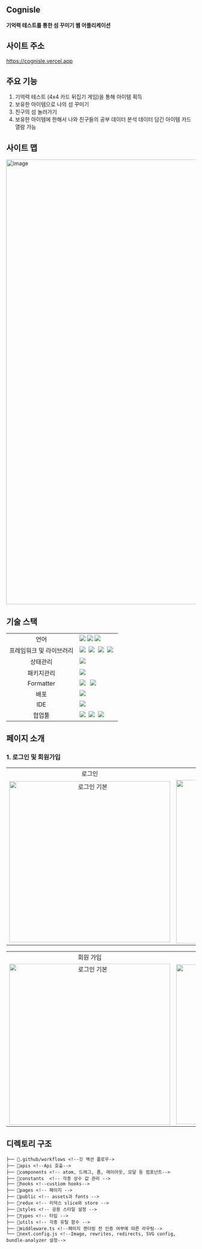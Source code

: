## Cognisle
**기억력 테스트를 통한 섬 꾸미기 웹 어플리케이션**

## 사이트 주소
https://cognisle.vercel.app

## 주요 기능
1. 기억력 테스트 (4x4 카드 뒤집기 게임)을 통해 아이템 획득
2. 보유한 아이템으로 나의 섬 꾸미기
3. 친구의 섬 놀러가기
4. 보유한 아이템에 한해서 나와 친구들의 공부 데이터 분석 데이터 담긴 아이템 카드 열람 가능

## 사이트 맵
<img width="1182" alt="image" src="https://github.com/JangAyeon/Cognisle/assets/67853616/1476970c-51bd-430c-ba61-6bdce494b959">


## 기술 스택

<table>
<tr>
 <td align="center">언어</td>
 <td>
  <img src="https://img.shields.io/badge/HTML5-E34F26?style=for-the-badge&logo=HTML5&logoColor=ffffff"/>
  <img src="https://img.shields.io/badge/CSS3-1572B6?style=for-the-badge&logo=CSS3&logoColor=ffffff"/>
  <img src="https://img.shields.io/badge/TypeScript-3178c6?style=for-the-badge&logo=Typescript&logoColor=ffffff"/>
 </td>
</tr>

<tr>
 <td align="center">프레임워크 및 라이브러리</td>
 <td>
  <img src="https://img.shields.io/badge/Nextjs-000000?style=for-the-badge&logo=nextdotjs&logoColor=ffffff"/>&nbsp
  <img src="https://img.shields.io/badge/Supabase-3FCF8E?style=for-the-badge&logo=supabase&logoColor=ffffff"/>&nbsp
  <img src="https://img.shields.io/badge/Emotion-DB7093?style=for-the-badge&logo=styledcomponents&logoColor=ffffff"/>&nbsp
  <img src="https://img.shields.io/badge/Axios-8DD6F9?style=for-the-badge"/>&nbsp </td>
</tr>
<tr>
 <td align="center">상태관리</td>
 <td>
  <img src="https://img.shields.io/badge/Redux Tool Kit-764ABC?style=for-the-badge&logo=redux&logoColor=white">&nbsp
 </td>
</tr>
<tr>
 <td align="center">패키지관리</td>
 <td>
    <img src="https://img.shields.io/badge/NPM-2C8EBB?style=for-the-badge&logo=npm&logoColor=white"/>&nbsp
  </td>
</tr>
<tr>
 <td align="center">Formatter</td>
 <td>
  <img src="https://img.shields.io/badge/ESLint-4B32C3?style=for-the-badge&logo=ESLint&logoColor=ffffff"/> &nbsp
  <img src="https://img.shields.io/badge/Prettier-F7B93E?style=for-the-badge&logo=Prettier&logoColor=ffffff"/>&nbsp
</tr>
<tr>
 <td align="center">배포</td>
 <td><img src="https://img.shields.io/badge/Vercel-000000?style=for-the-badge&logo=000000&logoColor=white"/>&nbsp </td>
</tr>
<tr>
 <td align="center">IDE</td>
 <td>
    <img src="https://img.shields.io/badge/VisualStudioCode-007ACC?style=for-the-badge&logo=Visual%20Studio%20Code&logoColor=white"/>&nbsp </td>
</tr>
<tr>
 <td align="center">협업툴</td>
 <td>
    <img src="https://img.shields.io/badge/Figma-F24E1E?style=for-the-badge&logo=Figma&logoColor=white"/>&nbsp
    <img src="https://img.shields.io/badge/Notion-000000?style=for-the-badge&logo=Notion&logoColor=white"/>&nbsp
    <img src="https://img.shields.io/badge/GitHub-181717?style=for-the-badge&logo=GitHub&logoColor=white"/>&nbsp
 </td>
</tr>
</table>


## 페이지 소개

### 1. 로그인 및 회원가입
<table>
<tr width="100%">
 <td width="30%" align="center"> 로그인</td>
 <td width="30%" align="center"> 로그인 오류</td>
 <td width="30%" align="center"> 로그인 성공</td>
</tr>
<tr width="100%">
 <td width="30%" align="center">
  <img width="428" alt="로그인 기본" src="https://github.com/JangAyeon/Cognisle/assets/67853616/39a52307-4f0b-4758-ac70-577e6efdab66">
</td>
 <td width="30%" align="center">
<img width="434" alt="로그인 오류" src="https://github.com/JangAyeon/Cognisle/assets/67853616/bf5891d0-6e61-40b0-97b8-7ba0cde74986">
 </td>
  <td width="30%" align="center">
<img width="323" alt="로그인 성공" src="https://github.com/JangAyeon/Cognisle/assets/67853616/3cce6c09-11dd-484c-a050-9f17d508dbc3">
 </td>
</tr>
</table>

<table>
<tr width="100%">
 <td width="30%" align="center"> 회원 가입</td>
 <td width="30%" align="center"> 회원 가입 오류</td>
</tr>
<tr width="100%">
 <td width="30%" align="center">
  <img width="428" alt="로그인 기본" src="https://github.com/JangAyeon/Cognisle/assets/67853616/39a52307-4f0b-4758-ac70-577e6efdab66">
</td>
 <td width="30%" align="center">
<img width="424" alt="회원가입 기본" src="https://github.com/JangAyeon/Cognisle/assets/67853616/795c2213-dcc8-4d78-8a5d-239ecac473dc">
 </td>
  <td width="30%" align="center">
<img width="424" alt="회원가입 오류" src="https://github.com/JangAyeon/Cognisle/assets/67853616/70ee0f03-132e-4362-b1f6-08178622b7f6">
 </td>
</tr>
</table>


## 디렉토리 구조

```
├── 📑.github/workflows <!--깃 액션 플로우->
├── 📁apis <!--Api 호출-->
├── 📁components <!-- atom, 드래그, 폼, 레이아웃, 모달 등 컴포넌트-->
├── 📁constants  <!-- 각종 상수 값 관리 -->
├── 📁hooks <!--custiom hooks-->
├── 📁pages <!-- 페이지 -->
├── 📁public <!-- assets과 fonts -->
├── 📁redux <!-- 리덕스 slice와 store -->
├── 📁styles <!-- 공용 스타일 설정 -->
├── 📁types <!-- 타입 -->
├── 📁utils <!-- 각종 유틸 함수 -->
├── 📑middleware.ts <!--페이지 랜더링 전 인증 여부에 따른 라우팅-->
└── 📑next.config.js <!--Image, rewrites, redirects, SVG config, bundle-analyzer 설정-->
```
